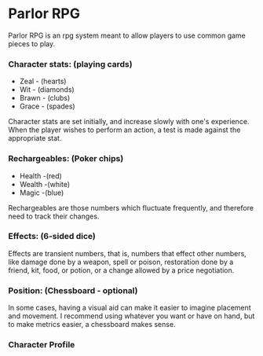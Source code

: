 Parlor RPG
======

Parlor RPG is an rpg system meant to allow players to use common game pieces to play.

### Character stats: (playing cards)

* Zeal - (hearts)
* Wit - (diamonds)
* Brawn - (clubs)
* Grace - (spades)

Character stats are set initially, and increase slowly with one's experience. When the player wishes to perform an action, a test is made against the appropriate stat.

### Rechargeables: (Poker chips)

* Health -(red)
* Wealth -(white)
* Magic -(blue)

Rechargeables are those numbers which fluctuate frequently, and therefore need to track their changes.

### Effects: (6-sided dice)

Effects are transient numbers, that is, numbers that effect other numbers, like damage done by a weapon, spell or poison, restoration done by a friend, kit, food, or potion, or a change allowed by a price negotiation.

### Position: (Chessboard - optional)

In some cases, having a visual aid can make it easier to imagine placement and movement. I recommend using whatever you want or have on hand, but to make metrics easier, a chessboard makes sense.

### Character Profile
